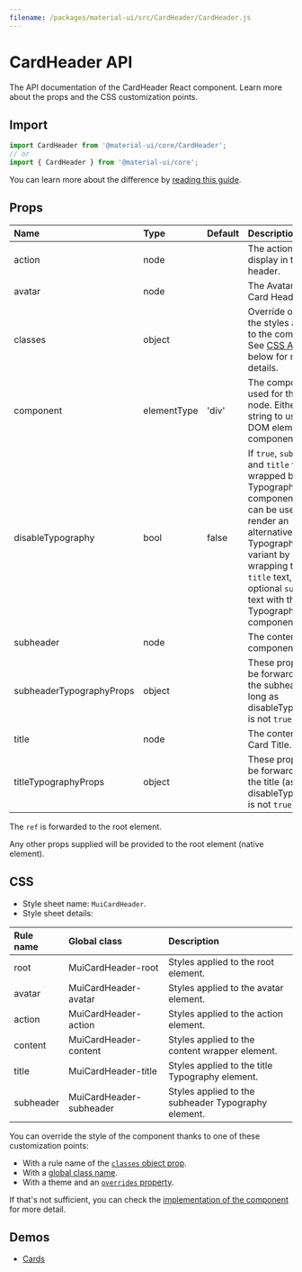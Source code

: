 ```yaml
---
filename: /packages/material-ui/src/CardHeader/CardHeader.js
---
```


<!--- This documentation is automatically generated, do not try to edit it. -->

# CardHeader API

<p class="description">The API documentation of the CardHeader React component. Learn more about the props and the CSS customization points.</p>

## Import

```js
import CardHeader from '@material-ui/core/CardHeader';
// or
import { CardHeader } from '@material-ui/core';
```

You can learn more about the difference by [reading this guide](/guides/minimizing-bundle-size/).



## Props

| Name | Type | Default | Description |
|:-----|:-----|:--------|:------------|
| <span class="prop-name">action</span> | <span class="prop-type">node</span> |  | The action to display in the card header. |
| <span class="prop-name">avatar</span> | <span class="prop-type">node</span> |  | The Avatar for the Card Header. |
| <span class="prop-name">classes</span> | <span class="prop-type">object</span> |  | Override or extend the styles applied to the component. See [CSS API](#css) below for more details. |
| <span class="prop-name">component</span> | <span class="prop-type">elementType</span> | <span class="prop-default">'div'</span> | The component used for the root node. Either a string to use a DOM element or a component. |
| <span class="prop-name">disableTypography</span> | <span class="prop-type">bool</span> | <span class="prop-default">false</span> | If `true`, `subheader` and `title` won't be wrapped by a Typography component. This can be useful to render an alternative Typography variant by wrapping the `title` text, and optional `subheader` text with the Typography component. |
| <span class="prop-name">subheader</span> | <span class="prop-type">node</span> |  | The content of the component. |
| <span class="prop-name">subheaderTypographyProps</span> | <span class="prop-type">object</span> |  | These props will be forwarded to the subheader (as long as disableTypography is not `true`). |
| <span class="prop-name">title</span> | <span class="prop-type">node</span> |  | The content of the Card Title. |
| <span class="prop-name">titleTypographyProps</span> | <span class="prop-type">object</span> |  | These props will be forwarded to the title (as long as disableTypography is not `true`). |

The `ref` is forwarded to the root element.

Any other props supplied will be provided to the root element (native element).

## CSS

- Style sheet name: `MuiCardHeader`.
- Style sheet details:

| Rule name | Global class | Description |
|:-----|:-------------|:------------|
| <span class="prop-name">root</span> | <span class="prop-name">MuiCardHeader-root</span> | Styles applied to the root element.
| <span class="prop-name">avatar</span> | <span class="prop-name">MuiCardHeader-avatar</span> | Styles applied to the avatar element.
| <span class="prop-name">action</span> | <span class="prop-name">MuiCardHeader-action</span> | Styles applied to the action element.
| <span class="prop-name">content</span> | <span class="prop-name">MuiCardHeader-content</span> | Styles applied to the content wrapper element.
| <span class="prop-name">title</span> | <span class="prop-name">MuiCardHeader-title</span> | Styles applied to the title Typography element.
| <span class="prop-name">subheader</span> | <span class="prop-name">MuiCardHeader-subheader</span> | Styles applied to the subheader Typography element.

You can override the style of the component thanks to one of these customization points:

- With a rule name of the [`classes` object prop](/customization/components/#overriding-styles-with-classes).
- With a [global class name](/customization/components/#overriding-styles-with-global-class-names).
- With a theme and an [`overrides` property](/customization/globals/#css).

If that's not sufficient, you can check the [implementation of the component](https://github.com/mui-org/material-ui/blob/master/packages/material-ui/src/CardHeader/CardHeader.js) for more detail.

## Demos

- [Cards](/components/cards/)

